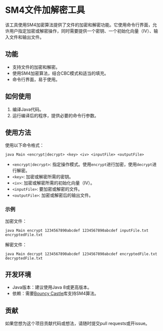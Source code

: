 # SM4文件加解密工具

该工具使用SM4加密算法提供了文件的加密和解密功能。它使用命令行界面，允许用户指定加密或解密操作，同时需要提供一个密钥、一个初始化向量（IV）、输入文件和输出文件。

## 功能

- 支持文件的加密和解密。
- 使用SM4加密算法，结合CBC模式和适当的填充。
- 命令行界面，易于使用。

## 如何使用

1. 编译Java代码。
2. 运行编译后的程序，提供必要的命令行参数。

## 使用方法

使用以下命令格式：

```
java Main <encrypt|decrypt> <key> <iv> <inputFile> <outputFile>
```

- `<encrypt|decrypt>`: 指定操作模式。使用`encrypt`进行加密，使用`decrypt`进行解密。
- `<key>`: 加密或解密所需的密钥。
- `<iv>`: 加密或解密所需的初始化向量（IV）。
- `<inputFile>`: 要加密或解密的文件。
- `<outputFile>`: 加密或解密后的输出文件。

### 示例

加密文件：

```
java Main encrypt 1234567890abcdef 1234567890abcdef inputFile.txt encryptedFile.txt
```

解密文件：

```
java Main decrypt 1234567890abcdef 1234567890abcdef encryptedFile.txt decryptedFile.txt
```

## 开发环境

- Java版本：建议使用Java 8或更高版本。
- 依赖：需要[Bouncy Castle](https://www.bouncycastle.org/java.html)库支持SM4算法。

## 贡献

如果您想为这个项目贡献代码或想法，请随时提交pull requests或开issue。

